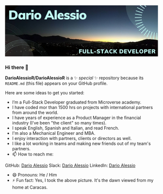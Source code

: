 ![](DarioAlessio.png)


### Hi there 👋


**DarioAlessioR/DarioAlessioR** is a ✨ _special_ ✨ repository because its `README.md` (this file) appears on your GitHub profile.

Here are some ideas to get you started:

- I’m a Full-Stack Developer graduated from Microverse academy.
- I have coded mor than 1500 hrs on projects with international partners from around the world.
- I have years of experience as a Product Manager in the financial industry (I've been "the client" so many times). 
- I speak English, Spanish and Italian, and read French.
- I'm also a Mechanical Engineer and MBA.
- I enjoy interaction with partners, clients or directors as well.
- I like a lot working in teams and making new friends out of my team's partners.
- 📫 How to reach me: 

GitHub: [Dario Alessio](https://github.com/DarioAlessioR)
Slack: [Dario Alessio](https://microverse-students.slack.com/team/U039GCFRK9B)
LinkedIn: [Dario Alessio](https://www.linkedin.com/in/dario-alessio-3a3b7911b)

- 😄 Pronouns: He / Him
- ⚡ Fun fact: Yes, I took the above picture. It's the dawn viewed from my home at Caracas.

